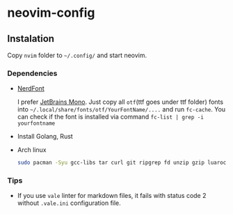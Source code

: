 # neovim-config

## Instalation

Copy `nvim` folder to `~/.config/` and start neovim.

### Dependencies

- [NerdFont](https://www.nerdfonts.com/)

    I prefer [JetBrains Mono](https://github.com/ryanoasis/nerd-fonts/releases/download/v3.2.1/JetBrainsMono.zip).
    Just copy all `otf`(ttf goes under ttf folder) fonts into `~/.local/share/fonts/otf/YourFontName/....` and run `fc-cache`.
    You can check if the font is installed via command `fc-list | grep -i yourfontname`

- Install Golang, Rust

- Arch linux

    ```bash
    sudo pacman -Syu gcc-libs tar curl git ripgrep fd unzip gzip luarocks wl-clipboard # wl-clipboard for Wayland
    ```

### Tips

- If you use `vale` linter for markdown files, it fails with status code 2 without `.vale.ini` configuration file.
